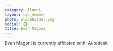 ```yaml
---
category: Alumni
layout: lab_member
photo: placeholder.png
social: {}
title: Evan Magoni
---
```


Evan Magoni is currently affiliated with: Autodesk